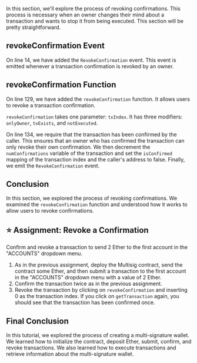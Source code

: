 In this section, we'll explore the process of revoking confirmations. This process is necessary when an owner changes their mind about a transaction and wants to stop it from being executed. This section will be pretty straightforward.

## revokeConfirmation Event

On line 14, we have added the `RevokeConfirmation` event. This event is emitted whenever a transaction confirmation is revoked by an owner.

## revokeConfirmation Function

On line 129, we have added the `revokeConfirmation` function. It allows users to revoke a transaction confirmation.

`revokeConfirmation` takes one parameter: `txIndex`. It has three modifiers: `onlyOwner`, `txExists`, and `notExecuted`.

On line 134, we require that the transaction has been confirmed by the caller. This ensures that an owner who has confirmed the transaction can only revoke their own confirmation.
We then decrement the `numConfirmations` variable of the transaction and set the `isConfirmed` mapping of the transaction index and the caller's address to false. Finally, we emit the `RevokeConfirmation` event.

## Conclusion

In this section, we explored the process of revoking confirmations. We examined the `revokeConfirmation` function and understood how it works to allow users to revoke confirmations.

## ⭐️ Assignment: Revoke a Confirmation

Confirm and revoke a transaction to send 2 Ether to the first account in the "ACCOUNTS" dropdown menu.

1. As in the previous assignment, deploy the Multisig contract, send the contract some Ether, and then  submit a transaction to the first account in the "ACCOUNTS" dropdown menu with a value of 2 Ether.
2. Confirm the transaction twice as in the previous assignment.
3. Revoke the transaction by clicking on `revokeConfirmation` and inserting 0 as the transaction index. If you click on `getTransaction` again, you should see that the transaction has been confirmed once.

## Final Conclusion

In this tutorial, we explored the process of creating a multi-signature wallet. We learned how to initialize the contract, deposit Ether, submit, confirm, and revoke transactions. We also learned how to execute transactions and retrieve information about the multi-signature wallet.
